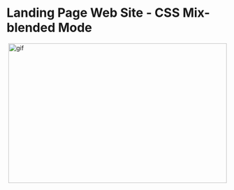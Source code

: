 # Landing  Page Web Site - CSS Mix-blended Mode
<p><img align="right"alt="gif" src="https://user-images.githubusercontent.com/108582380/184548106-14c7a3fa-e435-4a00-98a2-5aee6effee5d.gif" width="500" height="320"/></p>
